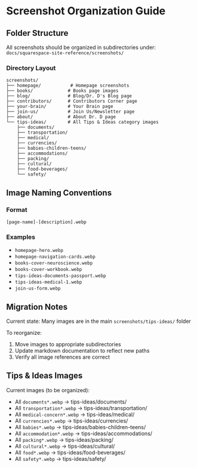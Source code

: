 # Screenshot Organization Guide

## Folder Structure

All screenshots should be organized in subdirectories under:
`docs/squarespace-site-reference/screenshots/`

### Directory Layout

```
screenshots/
├── homepage/           # Homepage screenshots
├── books/             # Books page images
├── blog/              # Blog/Dr. D's Blog page
├── contributors/      # Contributors Corner page
├── your-brain/        # Your Brain page
├── join-us/           # Join Us/Newsletter page
├── about/             # About Dr. D page
└── tips-ideas/        # All Tips & Ideas category images
    ├── documents/
    ├── transportation/
    ├── medical/
    ├── currencies/
    ├── babies-children-teens/
    ├── accommodations/
    ├── packing/
    ├── cultural/
    ├── food-beverages/
    └── safety/
```

## Image Naming Conventions

### Format
`[page-name]-[description].webp`

### Examples
- `homepage-hero.webp`
- `homepage-navigation-cards.webp`
- `books-cover-neuroscience.webp`
- `books-cover-workbook.webp`
- `tips-ideas-documents-passport.webp`
- `tips-ideas-medical-1.webp`
- `join-us-form.webp`

## Migration Notes

Current state: Many images are in the main `screenshots/tips-ideas/` folder

To reorganize:
1. Move images to appropriate subdirectories
2. Update markdown documentation to reflect new paths
3. Verify all image references are correct

## Tips & Ideas Images

Current images (to be organized):
- All `documents*.webp` → tips-ideas/documents/
- All `transportation*.webp` → tips-ideas/transportation/
- All `medical-concern*.webp` → tips-ideas/medical/
- All `currencies*.webp` → tips-ideas/currencies/
- All `babies*.webp` → tips-ideas/babies-children-teens/
- All `accommodation*.webp` → tips-ideas/accommodations/
- All `packing*.webp` → tips-ideas/packing/
- All `cultural*.webp` → tips-ideas/cultural/
- All `food*.webp` → tips-ideas/food-beverages/
- All `safety*.webp` → tips-ideas/safety/
